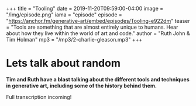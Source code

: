 +++
title = "Tooling"
date = 2019-11-20T09:59:00-04:00
image = "/img/episode.png"
iama = "episode"
episode = "https://anchor.fm/generative-art/embed/episodes/Tooling-e922dm"
teaser = "Tools are something that are almost entirely unique to humans. Hear about how they live within the world of art and code."
author = "Ruth John & Tim Holman"
mp3 = "/mp3/2-charlie-gleason.mp3"
+++

# Lets talk about random

**Tim and Ruth have a blast talking about the different tools and techniques in generative art, including some of the history behind them.**

Full transcription incoming!


